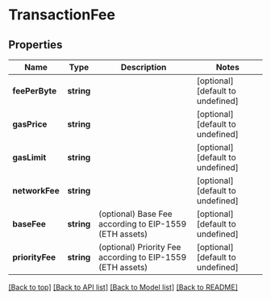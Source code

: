# TransactionFee

## Properties

|Name | Type | Description | Notes|
|------------ | ------------- | ------------- | -------------|
|**feePerByte** | **string** |  | [optional] [default to undefined]|
|**gasPrice** | **string** |  | [optional] [default to undefined]|
|**gasLimit** | **string** |  | [optional] [default to undefined]|
|**networkFee** | **string** |  | [optional] [default to undefined]|
|**baseFee** | **string** | (optional) Base Fee according to EIP-1559 (ETH assets) | [optional] [default to undefined]|
|**priorityFee** | **string** | (optional) Priority Fee according to EIP-1559 (ETH assets) | [optional] [default to undefined]|




[[Back to top]](#) [[Back to API list]](../../README.md#documentation-for-api-endpoints) [[Back to Model list]](../../README.md#documentation-for-models) [[Back to README]](../../README.md)
